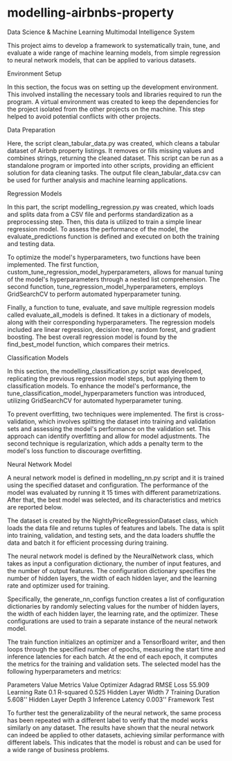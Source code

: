 # modelling-airbnbs-property
Data Science &amp; Machine Learning 
Multimodal Intelligence System

<!--  -->
This project aims to develop a framework to systematically train, tune, and evaluate a wide range of machine learning models, from simple regression to neural network models, that can be applied to various datasets.

Environment Setup

In this section, the focus was on setting up the development environment. This involved installing the necessary tools and libraries required to run the program. A virtual environment was created to keep the dependencies for the project isolated from the other projects on the machine. This step helped to avoid potential conflicts with other projects.

Data Preparation

Here, the script clean_tabular_data.py was created, which cleans a tabular dataset of Airbnb property listings. It removes or fills missing values and combines strings, returning the cleaned dataset. This script can be run as a standalone program or imported into other scripts, providing an efficient solution for data cleaning tasks. The output file clean_tabular_data.csv can be used for further analysis and machine learning applications.

Regression Models

In this part, the script modelling_regression.py was created, which loads and splits data from a CSV file and performs standardization as a preprocessing step. Then, this data is utilized to train a simple linear regression model. To assess the performance of the model, the evaluate_predictions function is defined and executed on both the training and testing data.

To optimize the model's hyperparameters, two functions have been implemented. The first function, custom_tune_regression_model_hyperparameters, allows for manual tuning of the model's hyperparameters through a nested list comprehension. The second function, tune_regression_model_hyperparameters, employs GridSearchCV to perform automated hyperparameter tuning.

Finally, a function to tune, evaluate, and save multiple regression models called evaluate_all_models is defined. It takes in a dictionary of models, along with their corresponding hyperparameters. The regression models included are linear regression, decision tree, random forest, and gradient boosting. The best overall regression model is found by the find_best_model function, which compares their metrics.

Classification Models

In this section, the modelling_classification.py script was developed, replicating the previous regression model steps, but applying them to classification models. To enhance the model's performance, the tune_classification_model_hyperparameters function was introduced, utilizing GridSearchCV for automated hyperparameter tuning.

To prevent overfitting, two techniques were implemented. The first is cross-validation, which involves splitting the dataset into training and validation sets and assessing the model's performance on the validation set. This approach can identify overfitting and allow for model adjustments. The second technique is regularization, which adds a penalty term to the model's loss function to discourage overfitting.

Neural Network Model

A neural network model is defined in modelling_nn.py script and it is trained using the specified dataset and configuration. The performance of the model was evaluated by running it 15 times with different parametrizations. After that, the best model was selected, and its characteristics and metrics are reported below.

The dataset is created by the NightlyPriceRegressionDataset class, which loads the data file and returns tuples of features and labels. The data is split into training, validation, and testing sets, and the data loaders shuffle the data and batch it for efficient processing during training.

The neural network model is defined by the NeuralNetwork class, which takes as input a configuration dictionary, the number of input features, and the number of output features. The configuration dictionary specifies the number of hidden layers, the width of each hidden layer, and the learning rate and optimizer used for training.

Specifically, the generate_nn_configs function creates a list of configuration dictionaries by randomly selecting values for the number of hidden layers, the width of each hidden layer, the learning rate, and the optimizer. These configurations are used to train a separate instance of the neural network model.

The train function initializes an optimizer and a TensorBoard writer, and then loops through the specified number of epochs, measuring the start time and inference latencies for each batch. At the end of each epoch, it computes the metrics for the training and validation sets. The selected model has the following hyperparameters and metrics:

Parameters	Value		Metrics	Value
Optimizer	Adagrad		RMSE Loss	55.909
Learning Rate	0.1		R-squared	0.525
Hidden Layer Width	7		Training Duration	5.608''
Hidden Layer Depth	3		Inference Latency	0.003''
Framework Test

To further test the generalizability of the neural network, the same process has been repeated with a different label to verify that the model works similarly on any dataset. The results have shown that the neural network can indeed be applied to other datasets, achieving similar performance with different labels. This indicates that the model is robust and can be used for a wide range of business problems.